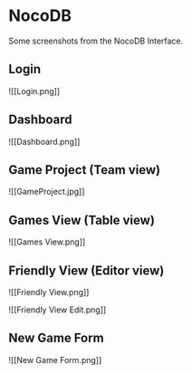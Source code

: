 # NocoDB
Some screenshots from the NocoDB Interface.

## Login
![[Login.png]]

## Dashboard
![[Dashboard.png]]

## Game Project (Team view)
![[GameProject.jpg]]

## Games View (Table view)
![[Games View.png]]

## Friendly View (Editor view)
![[Friendly View.png]]

![[Friendly View Edit.png]]

## New Game Form
![[New Game Form.png]]